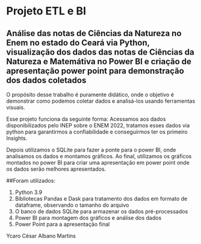 # Projeto ETL e BI
## Análise das notas de Ciências da Natureza no Enem no estado do Ceará via Python, visualização dos dados das notas de Ciências da Natureza e Matemátiva no Power BI e criação de apresentação power point para demonstração dos dados coletados

O propósito desse trabalho é puramente didático, onde o objetivo é demonstrar como podemos coletar dados e analisá-los usando ferramentas visuais.

Esse projeto funciona da seguinte forma: Acessamos aos dados disponibilizados pelo INEP sobre o ENEM 2022, tratamos esses dados via python para garantirmos a confiabilidade e conseguirmos ter os primeiro Insights. 

Depois utilizamos o SQLite para fazer a ponte para o power BI, onde analisamos os dados e montamos gráficos. 
Ao final, utilizamos os gráficos montados no power BI para criar uma apresentação em power point onde os dados serão melhores apresentados.

##Foram utilizados:
1) Python 3.9
2) Bibliotecas Pandas e Dask para tratamento dos dados em formato de dataframe, observando o tamanho do arquivo
3) O banco de dados SQLite para armazenar os dados pré-processados
4) Power BI para montagem dos gráficos e análise dos dados
5) Power Point para a apresentação final

Ycaro César Albano Martins

